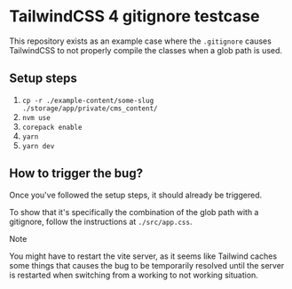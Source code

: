 # TailwindCSS 4 gitignore testcase
This repository exists as an example case where the `.gitignore` causes TailwindCSS to not properly compile the classes when a glob path is used.

## Setup steps
1. `cp -r ./example-content/some-slug ./storage/app/private/cms_content/`
2. `nvm use`
3. `corepack enable`
4. `yarn`
5. `yarn dev`

## How to trigger the bug?
Once you've followed the setup steps, it should already be triggered.

To show that it's specifically the combination of the glob path with a gitignore, follow the instructions at `./src/app.css`.

> [!NOTE]
> You might have to restart the vite server, as it seems like Tailwind caches some things that causes the bug to be temporarily resolved until the server is restarted when switching from a working to not working situation.
